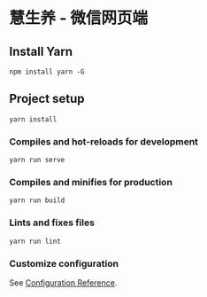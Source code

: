 # 慧生养 - 微信网页端

## Install Yarn
```
npm install yarn -G
```

## Project setup

```
yarn install
```

### Compiles and hot-reloads for development

```
yarn run serve
```

### Compiles and minifies for production

```
yarn run build
```

### Lints and fixes files

```
yarn run lint
```

### Customize configuration

See [Configuration Reference](https://cli.vuejs.org/config/).
